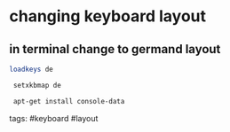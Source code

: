 # changing keyboard layout 

## in terminal change to germand layout
```sh
loadkeys de 
```

```sh
 setxkbmap de
```
```sh
 apt-get install console-data
```

tags: #keyboard #layout 
